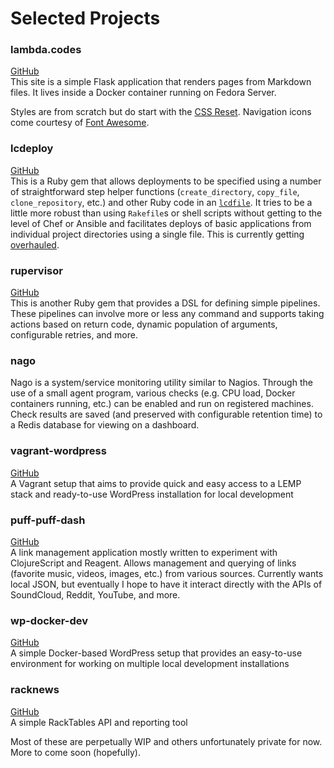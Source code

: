 # Selected Projects

### lambda.codes

[GitHub](https://github.com/axocomm/lambda.codes)<br>
This site is a simple Flask application that renders pages from
Markdown files.  It lives inside a Docker container running on Fedora
Server.

Styles are from scratch but do start with the
[CSS Reset](http://meyerweb.com/eric/tools/css/reset/). Navigation icons
come courtesy of [Font Awesome](https://fontawesome.com).

### lcdeploy

[GitHub](https://github.com/axocomm/lcdeploy)<br> This is a Ruby gem
that allows deployments to be specified using a number of
straightforward step helper functions (`create_directory`,
`copy_file`, `clone_repository`, etc.) and other Ruby code in an
[`lcdfile`](https://github.com/axocomm/lambda.codes/blob/master/lcdfile).
It tries to be a little more robust than using `Rakefile`s or shell
scripts without getting to the level of Chef or Ansible and
facilitates deploys of basic applications from individual project
directories using a single file. This is currently getting
[overhauled](https://github.com/axocomm/lcdeploy2).

### rupervisor

[GitHub](https://github.com/axocomm/rupervisor)<br>
This is another Ruby gem that provides a DSL for defining simple
pipelines. These pipelines can involve more or less any command and
supports taking actions based on return code, dynamic population of
arguments, configurable retries, and more.

### nago

Nago is a system/service monitoring utility similar to Nagios. Through
the use of a small agent program, various checks (e.g. CPU load,
Docker containers running, etc.) can be enabled and run on registered
machines. Check results are saved (and preserved with configurable
retention time) to a Redis database for viewing on a dashboard.

### vagrant-wordpress

[GitHub](https://github.com/axocomm/vagrant-wordpress)<br>
A Vagrant setup that aims to provide quick and easy access to a LEMP
stack and ready-to-use WordPress installation for local development

### puff-puff-dash

[GitHub](https://github.com/axocomm/puff-puff-dash)<br>
A link management application mostly written to experiment with
ClojureScript and Reagent. Allows management and querying of links
(favorite music, videos, images, etc.) from various sources.
Currently wants local JSON, but eventually I hope to have it interact
directly with the APIs of SoundCloud, Reddit, YouTube, and more.

### wp-docker-dev

[GitHub](https://github.com/axocomm/wp-docker-dev)<br>
A simple Docker-based WordPress setup that provides an easy-to-use
environment for working on multiple local development installations

### racknews

[GitHub](https://github.com/axocomm/racknews2)<br>
A simple RackTables API and reporting tool

Most of these are perpetually WIP and others unfortunately private for
now. More to come soon (hopefully).
